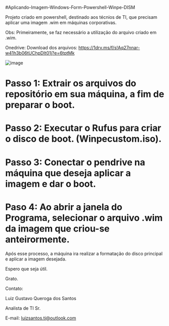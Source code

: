 #Aplicando-Imagem-Windows-Form-Powershell-Winpe-DISM

Projeto criado em powershell, destinado aos técnios de TI, que precisam aplicar uma imagem .wim em máquinas corporativas. 

Obs:  Primeiramente, se faz necessário a utilização do arquivo criado em .wim.

Onedrive: Download dos arquivos: https://1drv.ms/f/s!Aq27nnar-w41h3b06tUChpDIt01j?e=6tptMk

![image](https://user-images.githubusercontent.com/126285028/225759861-1fc1a233-fe75-4c89-9e43-9c62d66f49fc.png)


# Passo 1: Extrair os arquivos do repositório em sua máquina, a fim de preparar o boot.

# Passo 2: Executar o Rufus para criar o  disco de boot. (Winpecustom.iso).

# Passo 3: Conectar o pendrive na máquina que deseja aplicar a imagem e dar o boot.

# Paso 4:  Ao abrir a janela do Programa, selecionar o arquivo .wim da imagem que criou-se anteirormente.

Após esse processo, a máquina ira realizar a formatação do disco principal e aplicar a imagem desejada.

Espero que seja útil.

Grato.

Contato:

Luiz Gustavo Queroga dos Santos

Analista de TI Sr.

E-mail: luizsantos.ti@outlook.com








